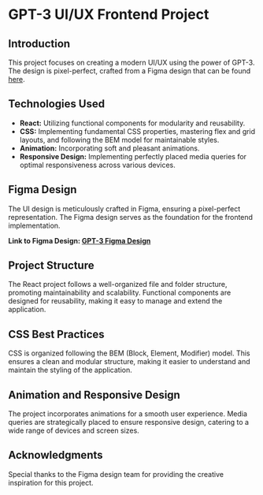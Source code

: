 # GPT-3 UI/UX Frontend Project

## Introduction

This project focuses on creating a modern UI/UX using the power of GPT-3. The design is pixel-perfect, crafted from a Figma design that can be found [here](https://www.figma.com/file/lz9lLpFHMxHm2odnwM3R0z/gpt3?mode=dev).

## Technologies Used

- **React:** Utilizing functional components for modularity and reusability.
- **CSS:** Implementing fundamental CSS properties, mastering flex and grid layouts, and following the BEM model for maintainable styles.
- **Animation:** Incorporating soft and pleasant animations.
- **Responsive Design:** Implementing perfectly placed media queries for optimal responsiveness across various devices.

## Figma Design

The UI design is meticulously crafted in Figma, ensuring a pixel-perfect representation. The Figma design serves as the foundation for the frontend implementation.

**Link to Figma Design: [GPT-3 Figma Design](https://www.figma.com/file/lz9lLpFHMxHm2odnwM3R0z/gpt3?mode=dev)**

## Project Structure

The React project follows a well-organized file and folder structure, promoting maintainability and scalability. Functional components are designed for reusability, making it easy to manage and extend the application.

## CSS Best Practices

CSS is organized following the BEM (Block, Element, Modifier) model. This ensures a clean and modular structure, making it easier to understand and maintain the styling of the application.

## Animation and Responsive Design

The project incorporates animations for a smooth user experience. Media queries are strategically placed to ensure responsive design, catering to a wide range of devices and screen sizes.

## Acknowledgments

Special thanks to the Figma design team for providing the creative inspiration for this project.

